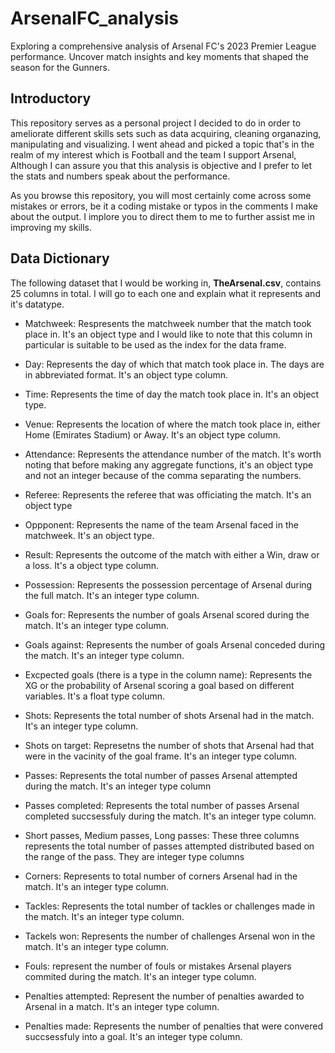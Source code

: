 # ArsenalFC_analysis
Exploring a comprehensive analysis of Arsenal FC's 2023 Premier League performance. Uncover match insights and key moments that shaped the season for the Gunners.

## Introductory
This repository serves as a personal project I decided to do in order to ameliorate different skills sets such as data acquiring, cleaning organazing, manipulating and visualizing. I went ahead and picked a topic that's in the realm of my interest which is Football and the team I support Arsenal, Although I can assure you that this analysis is objective and I prefer to let the stats and numbers speak about the performance.

As you browse this repository, you will most certainly come across some mistakes or errors, be it a coding mistake or typos in the comments I make about the output. I implore you to direct them to me to further assist me in improving my skills.

## Data Dictionary
The following dataset that I would be working in, **TheArsenal.csv**, contains 25 columns in total. I will go to each one and explain what it represents and it's datatype.

* Matchweek: Respresents the matchweek number that the match took place in. It's an object type and I would like to note that this column in particular is suitable to be used as the index for the data frame.

* Day: Represents the day of which that match took place in. The days are in abbreviated format. It's an object type column.

* Time: Represents the time of day the match took place in. It's an object type.

* Venue: Represents the location of where the match took place in, either Home (Emirates Stadium) or Away. It's an object type column.

* Attendance: Represents the attendance number of the match. It's worth noting that before making any aggregate functions, it's an object type and not an integer because of the comma separating the numbers.

* Referee: Represents the referee that was officiating the match. It's an object type

* Oppponent: Represents the name of the team Arsenal faced in the matchweek. It's an object type.

* Result: Represents the outcome of the match with either a Win, draw or a loss. It's a object type column.

* Possession: Represents the possession percentage of Arsenal during the full match. It's an integer type column.

* Goals for: Represents the number of goals  Arsenal scored during the match. It's an integer type column.

* Goals against: Represents the number of goals Arsenal conceded during the match. It's an integer type column.

* Excpected goals (there is a type in the column name): Represents the XG or the probability of Arsenal scoring a goal based on different variables. It's a float type column.

* Shots: Represents the total number of shots Arsenal had in the match. It's an integer type column.

* Shots on target: Represetns the number of shots that Arsenal had that were in the vacinity of the goal frame. It's an integer type column.

* Passes: Represents the total number of passes Arsenal attempted during the match. It's an integer type column

* Passes completed: Represents the total number of passes Arsenal completed succsessfuly during the match. It's an integer type column.

* Short passes, Medium passes, Long passes: These three columns represents the total number of passes attempted distributed based on the range of the pass. They are integer type columns

* Corners: Represents to total number of corners Arsenal had in the match. It's an integer type column.

* Tackles: Represents the total number of tackles or challenges made in the match. It's an integer type column.

* Tackels won: Represents the number of challenges Arsenal won in the match. It's an integer type column.

* Fouls: represent the number of fouls or mistakes Arsenal players commited during the match. It's an integer type column.

* Penalties attempted: Represent the number of penalties awarded to Arsenal in a match. It's an integer type column.

* Penalties made: Represents the number of penalties that were convered succsessfuly into a goal. It's an integer type column.
